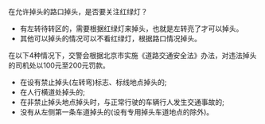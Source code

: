 
在允许掉头的路口掉头，是否要关注红绿灯？

* 有左转待转区的，需要根据红绿灯来掉头，也就是左转亮了才可以掉头。
* 其他可以掉头的情况可以不看红绿灯，根据路口情况掉头。


在以下4种情况下，交警会根据北京市实施《道路交通安全法》办法，对违法掉头的司机处以100元至200元罚款。

* 在设有禁止掉头(左转弯)标志、标线地点掉头的;
* 在人行横道处掉头的;
* 在非禁止掉头地点掉头时，与正常行驶的车辆行人发生交通事故的;
* 没有从左侧第一条车道掉头的(设有专用掉头车道地点的除外)。
